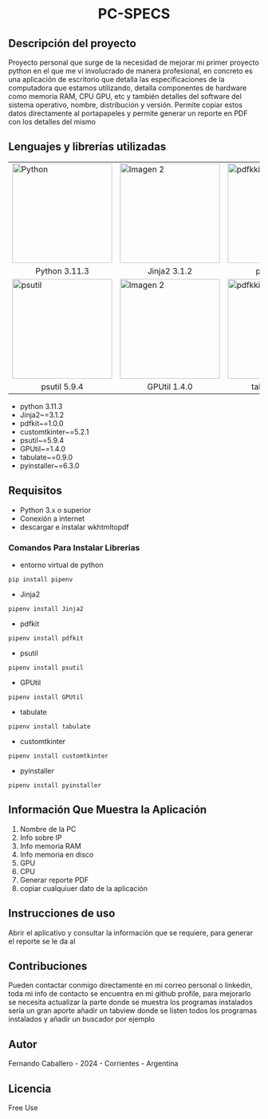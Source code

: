 <h1>
<p align="center">
  PC-SPECS
</p>
</h1>

## Descripción del proyecto
Proyecto personal que surge de la necesidad de mejorar mi primer proyecto python en el que me vi involucrado de manera profesional, en concreto es una aplicación de escritorio que detalla las especificaciones de la computadora que estamos utilizando, detalla componentes de hardware como memoria RAM, CPU GPU, etc y también detalles del software del sistema operativo, nombre, distribución y versión. Permite copiar estos datos directamente al portapapeles y permite generar un reporte en PDF con los detalles del mismo

## Lenguajes y librerías utilizadas

<div align="center">
<table>
  <tr>
    <td><img src="https://cdn4.iconfinder.com/data/icons/logos-and-brands/512/267_Python_logo-512.png" width="200" alt="Python"></td>
    <td><img src="https://repository-images.githubusercontent.com/994551/2ba89c40-184d-45ec-8ffe-f9e155aaf702" alt="Imagen 2" width=200 alt="Jinja"></td>
    <td><img src="https://products.fileformat.com/es/pdf/python/header-image.png" width="200" alt="pdfkkit"></td>
    <td><img src="https://styles.redditmedia.com/t5_8tx64t/styles/communityIcon_kbz7e49k7obb1.png" width="200" alt="CustomTkinter"></td>
  </tr>
  <tr align="center">
    <td>Python 3.11.3</td>
    <td>Jinja2 3.1.2</td>
    <td>pdfkit 1.0.0</td>
    <td>CustomTkinter 5.2.1</td>
  </tr>
    <tr>
    <td><img src="https://pythonfix.com/pkg/p/psutil/psutil-banner.webp" width="200" alt="psutil"></td>
    <td><img src="https://encrypted-tbn0.gstatic.com/images?q=tbn:ANd9GcQfv1-oIdAFO00PlE8QFybpiPEjWIDVQvi9hJS39eaeIHf10ZmVNFku6Gki-_D8R9mLnWo&usqp=CAU" alt="Imagen 2" width=200 alt="Jinja"></td>
    <td><img src="https://products.fileformat.com/es/pdf/python/header-image.png" width="200" alt="pdfkkit"></td>
    <td><img src="https://styles.redditmedia.com/t5_8tx64t/styles/communityIcon_kbz7e49k7obb1.png" width="200" alt="CustomTkinter"></td>
  </tr>
  <tr align="center">
    <td>psutil 5.9.4</td>
    <td>GPUtil 1.4.0</td>
    <td>tabulate 0.9.0</td>
    <td>pyinstaller 6.3.0</td>
  </tr>
</table>
</div>


- python 3.11.3
- Jinja2~=3.1.2
- pdfkit~=1.0.0
- customtkinter~=5.2.1
- psutil~=5.9.4
- GPUtil~=1.4.0
- tabulate~=0.9.0
- pyinstaller~=6.3.0

## Requisitos
- Python 3.x o superior
- Conexión a internet
- descargar e instalar wkhtmltopdf

### Comandos Para Instalar Librerias
- entorno virtual de python
```
pip install pipenv
```
- Jinja2
```
pipenv install Jinja2
```
- pdfkit
```
pipenv install pdfkit
```
- psutil
```
pipenv install psutil
```
- GPUtil
```
pipenv install GPUtil
```
- tabulate
```
pipenv install tabulate
```
- customtkinter
```
pipenv install customtkinter
```
- pyinstaller
```
pipenv install pyinstaller
```

## Información Que Muestra la Aplicación
1) Nombre de la PC
2) Info sobre IP
3) Info memoria RAM 
4) Info memoria en disco
5) GPU
6) CPU
7) Generar reporte PDF
8) copiar cualquiuer dato de la aplicación

## Instrucciones de uso
Abrir el aplicativo y consultar la información que se requiere, para generar el reporte se le da al 

## Contribuciones
Pueden contactar conmigo directamente en mi correo personal o linkedin, toda mi info de contacto se encuentra en mi github profile, para mejorarlo se necesita actualizar la parte donde se muestra los programas instalados sería un gran aporte añadir un tabview donde se listen todos los programas instalados y añadir un buscador por ejemplo

## Autor
Fernando Caballero - 2024 - Corrientes - Argentina

## Licencia
Free Use
